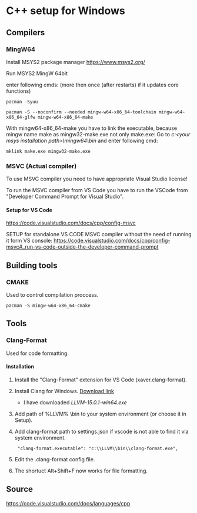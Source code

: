 # C++ setup for Windows

## Compilers

### MingW64

Install MSYS2 package manager
<https://www.msys2.org/>

Run MSYS2 MingW 64bit

enter following cmds:
(more then once (after restarts) if it updates core functions)

    pacman -Syuu

    pacman -S --noconfirm --needed mingw-w64-x86_64-toolchain mingw-w64-x86_64-glfw mingw-w64-x86_64-make

With mingw64-x86_64-make you have to link the executable, because mingw name make as mingw32-make.exe not only make.exe:
Go to *c:\<your msys installation path>\mingw64\bin* and enter following cmd:

    mklink make.exe mingw32-make.exe

### MSVC (Actual compiler)

To use MSVC compiler you need to have appropriate Visual Studio license!

To run the MSVC compiler from VS Code you have to run the VSCode from "Developer Command Prompt for Visual Studio".

#### Setup for VS Code

<https://code.visualstudio.com/docs/cpp/config-msvc>

SETUP for standalone VS CODE MSVC compiler without the need of running it form VS console:
<https://code.visualstudio.com/docs/cpp/config-msvc#_run-vs-code-outside-the-developer-command-prompt>

## Building tools

### CMAKE

Used to control compilation proccess.

    pacman -S mingw-w64-x86_64-cmake

## Tools

### Clang-Format

Used for code formatting.

#### Installation

1. Install the "Clang-Format" extension for VS Code (xaver.clang-format).
2. Install Clang for Windows. [Download link](https://releases.llvm.org/download.html)
    - I have downloaded *LLVM-15.0.1-win64.exe*
3. Add path of %LLVM% \bin to your system environment (or choose it in Setup).
4. Add clang-format path to settings.json if vscode is not able to find it via system environment.

        "clang-format.executable": "c:\\LLVM\\bin\\clang-format.exe",

5. Edit the .clang-format config file.
6. The shortuct Alt+Shift+F now works for file formatting.

## Source

<https://code.visualstudio.com/docs/languages/cpp>
